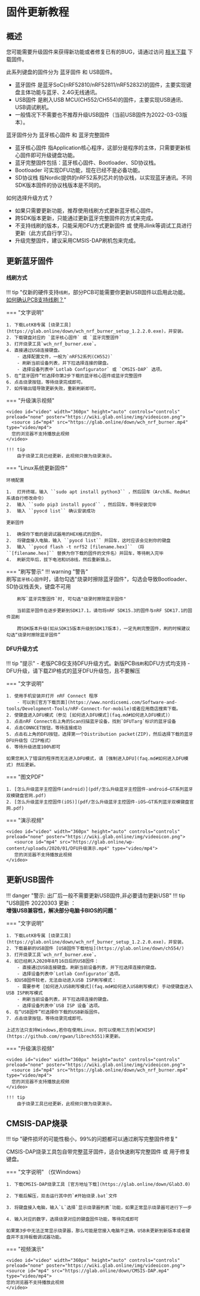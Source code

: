 
固件更新教程
=====================

概述
---------------

您可能需要升级固件来获得新功能或者修复已有的BUG，请通过访问 [相关下载](down/download.md) 下载固件。

此系列键盘的固件分为 蓝牙固件 和 USB固件。

- 蓝牙固件 是蓝牙SoC(nRF52810/nRF52811/nRF52832)的固件，主要实现键盘主体功能与蓝牙、2.4G无线通讯。
- USB固件 是刷入USB MCU(CH552/CH554)的固件，主要实现USB通讯、USB调试刷机。
- 一般情况下不需要也不推荐升级USB固件（当前USB固件为2022-03-03版本）。

蓝牙固件分为 蓝牙核心固件 和 蓝牙完整固件

- 蓝牙核心固件 指Application核心程序，这部分是程序的主体，只需要更新核心固件即可升级键盘功能。
- 蓝牙完整固件包括：蓝牙核心固件、Bootloader、SD协议栈。
- Bootloader 可实现DFU功能，现在已经不是必备功能。
- SD协议栈 指Nordic提供的nRF52系列芯片的协议栈，以实现蓝牙通讯。不同SDK版本固件的协议栈版本是不同的。

如何选择升级方式？

- 如果只需要更新功能，推荐使用线刷方式更新蓝牙核心固件。
- 跨SDK版本更新，只能通过更新蓝牙完整固件的方式来完成。
- 不支持线刷的版本，只能采用DFU方式更新固件 或 使用Jlink等调试工具进行更新（此方式自行学习）。
- 升级完整固件，建议采用CMSIS-DAP刷机包来完成。

<span id="更新蓝牙固件">更新蓝牙固件</span>
---------------

#### 线刷方式

!!! tip "仅新的硬件支持`线刷`，部分PCB可能需要你更新USB固件以启用此功能。 [如何确认PCB支持线刷？](faq.md#如何确认PCB支持线刷)"

    
=== "文字说明"

    1. 下载LotKB专属 [烧录工具](https://glab.online/down/wch_nrf_burner_setup_1.2.2.0.exe)，并安装。
    2. 下载键盘对应的 `蓝牙核心固件` 或 `蓝牙完整固件` 
    3. 打开烧录工具`wch_nrf_burner.exe`。
    4. 直接通过USB连接键盘。
        - 选择配置文件，一般为`nRF52系列(CH552)`
        - 刷新当前设备列表，并下拉选择连接的键盘。
        - 选择设备列表中`Lotlab Configurator` 或 `CMSIS-DAP` 选项。
    5. 在“蓝牙固件”栏选择你第2步下载的蓝牙核心固件或蓝牙完整固件
    6. 点击烧录按钮，等待烧录完成即可。
    7. 如传输出错导致更新失败，重新刷新即可。

=== "升级演示视频"

    <video id="video" width="360px" height="auto" controls="controls" preload="none" poster="https://wiki.glab.online/img/videoicon.png">
      <source id="mp4" src="https://glab.online/down/wch_nrf_burner.mp4" type="video/mp4">
      您的浏览器不支持播放此视频
    </video>

    !!! tip
        由于烧录工具已经更新，此视频只做为烧录演示。

=== "Linux系统更新固件"

    环境配置

    1.  打开终端，输入 ``sudo apt install python3`` ，然后回车（Arch系、RedHat系请自行修改命令）
    2.  输入 ``sudo pip3 install pyocd`` ，然后回车，等待安装完毕
    3.  输入 ``pyocd list`` 确认安装成功

    更新固件

    1.  确保你下载的是调试器用的HEX格式的固件。
    2.  将键盘接入电脑，输入 ``pyocd list`` 并回车，这时应该会见到你的键盘
    3.  输入 ``pyocd flash -t nrf52 [filename.hex]`` （将 ``[filename.hex]`` 替换为你下载的固件的文件名）并回车，等待刷入完毕
    4.  刷新完毕后，拔下电池和USB线，然后重新插上。

=== "刷写警示"
    !!! warning "警告"     
        刷写`蓝牙核心固件`时，请勿勾选"烧录时擦除蓝牙固件"，勾选会导致Bootloader、SD协议栈丢失，键盘不可用
    
        刷写`蓝牙完整固件`时, 可勾选"烧录时擦除蓝牙固件"
    
        当前蓝牙固件在逐步更新到SDK17.1，请勿将nRF SDK15.3的固件与nRF SDK17.1的固件混刷
    
        跨SDK版本升级(如从SDK15版本升级到SDK17版本)，一定先刷完整固件，刷的时候建议勾选“烧录时擦除蓝牙固件”

#### DFU升级方式

!!! tip "提示"
    - 老版PCB仅支持DFU升级方式。新版PCB`线刷`和DFU方式均支持
    - DFU升级，请下载ZIP格式的蓝牙DFU升级包，且不要解压

=== "文字说明"

    1. 使用手机安装并打开 nRF Connect 程序
        - 可以到[官方下载页面](https://www.nordicsemi.com/Software-and-tools/Development-Tools/nRF-Connect-for-mobile)或者应用商店搜索下载。
    2. 使键盘进入DFU模式（参见 [如何进入DFU模式](faq.md#如何进入DFU模式)）
    3. 点击nRF Connect右上角的Scan扫描蓝牙设备，找到`DFUTarg`标识的蓝牙设备
    4. 点击CONNCET按钮，等待连接成功
    5. 点击右上角的DFU按钮，选择第一个Distribution packet(ZIP)，然后选择下载的蓝牙DFU升级包（ZIP格式）
    6. 等待升级进度100%即可

    如果您刷入了错误的程序而无法进入DFU模式，请 [强制进入DFU](faq.md#如何进入DFU模式) 然后更新。

=== "图文PDF" 

    1. [怎么升级蓝牙主控固件(android)](pdf/怎么升级蓝牙主控固件-android–GT系列蓝牙双模键盘官网.pdf)  
    2. [怎么升级蓝牙主控固件(iOS)](pdf/怎么升级蓝牙主控固件-iOS–GT系列蓝牙双模键盘官网.pdf)

=== "演示视频"

    <video id="video" width="360px" height="auto" controls="controls" preload="none" poster="https://wiki.glab.online/img/videoicon.png">
       <source id="mp4" src="https://glab.online/wp-content/uploads/2020/01/DFU升级演示.mp4" type="video/mp4">
       您的浏览器不支持播放此视频
    </video>


<span id="更新USB固件">更新USB固件</span>
-----------

!!! danger "警示: 出厂后一般不需要更新USB固件,非必要请勿更新USB"
!!! tip "USB固件 20220303 更新 ：</br><b>增强USB兼容性，解决部分电脑卡BIOS的问题 </b>"


=== "文字说明"

    1. 下载LotKB专属 [烧录工具](https://glab.online/down/wch_nrf_burner_setup_1.2.2.0.exe)，并安装。
    2. 下载最新的USB固件 [USB固件下载地址](https://glab.online/down/ch554/)
    3. 打开烧录工具`wch_nrf_burner.exe`。
    4. 如已经刷入2020年8月16日后的USB固件：
        - 直接通过USB连接键盘。刷新当前设备列表，并下拉选择连接的键盘。
        - 选择设备列表中`Lotlab Configurator`选项。
    5. 如USB固件较老，无法自动进入USB ISP刷写模式：
        - 需要参考 [如何进入USB刷写模式](faq.md#如何进入USB刷写模式) 手动使键盘进入USB ISP刷写模式
        - 刷新当前设备列表，并下拉选择连接的键盘。
        - 选择设备列表中`USB ISP 设备`选项。
    6. 在“USB固件”栏选择你下载的USB新版固件。
    7. 点击烧录按钮，等待烧录完成即可。

    上述方法只支持Windows,若你在使用Linux，则可以使用三方的[WCHISP](https://github.com/rgwan/librech551)来更新。

=== "升级演示视频"

    <video id="video" width="360px" height="auto" controls="controls" preload="none" poster="https://wiki.glab.online/img/videoicon.png">
      <source id="mp4" src="https://glab.online/down/wch_nrf_burner.mp4" type="video/mp4">
      您的浏览器不支持播放此视频
    </video>

    !!! tip
        由于烧录工具已经更新，此视频只做为烧录演示。

<span id="CMSIS-DAP烧录工具更新">CMSIS-DAP烧录</span>
-----------

!!! tip "硬件损坏的可能性极小，99%的问题都可以通过刷写完整固件修复"

CMSIS-DAP烧录工具包自带完整蓝牙固件，适合快速刷写完整固件 或 用于修复键盘。

=== "文字说明"
    （仅Windows）

    1. 下载CMSIS-DAP烧录工具 [官方地址下载](https://glab.online/down/Glab3.0)

    2. 下载后解压，双击运行其中的`#开始烧录.bat`文件

    3. 将键盘接入电脑，输入`L`选择`显示烧录器列表`功能，如果正常显示烧录器可进行下一步

    4. 输入对应的数字，选择烧录对应的键盘固件功能，等待完成即可

    如果第3步中无法正常显示烧录器，那么可能是您接入电脑不正确，USB未更新到新版本或者键盘并不支持板载调试器功能。

=== "视频演示"

    <video id="video" width="360px" height="auto" controls="controls" preload="none" poster="https://wiki.glab.online/img/videoicon.png">
    <source id="mp4" src="https://glab.online/down/CMSIS-DAP.mp4" type="video/mp4">
    您的浏览器不支持播放此视频
    </video>